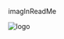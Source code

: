 imagInReadMe

![logo](https://github.com/DohaOsama5/version_Control/assets/155627017/40aaa23b-0a02-4bc6-9eb2-3b95ce6af2c0)
